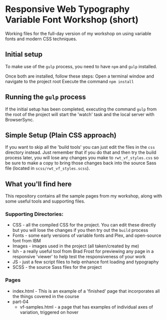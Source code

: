 # Responsive Web Typography Variable Font Workshop (short)
Working files for the full-day version of my workshop on using variable fonts and modern CSS techniques.

## Initial setup
To make use of the `gulp` process, you need to have `npm` and `gulp` installed.

Once both are installed, follow these steps:
Open a terminal window and navigate to the project root
Execute the command `npm install`

## Running the `gulp` process
If the initial setup has been completed, executing the command `gulp` from the root of the project will start the 'watch' task and the local server with BrowserSync.

## Simple Setup (Plain CSS approach)
If you want to skip all the 'build tools' you can just edit the files in the `css` directory instead. Just remember that if you do that and then try the build process later, you will lose any changes you make to `rwt_vf_styles.css` so be sure to make a copy to bring those changes back into the source Sass file (located in `scss/rwt_vf_styles.scss`).

## What you'll find here
This repository contains all the sample pages from my workshop, along with some useful tools and supporting files.

### Supporting Directories:
- CSS - all the compiled CSS for the project. You can edit these directly but you will lose the changes if you then try out the `build` process
- Fonts - some early versions of variable fonts and Plex, and open-source font from IBM
- Images - images used in the project (all taken/created by me)
- Ish - a really useful tool from Brad Frost for previewing any page in a responsive 'viewer' to help test the responsiveness of your work
- JS - just a few script files to help enhance font loading and typography
- SCSS - the source Sass files for the project

### Pages
- index.html - This is an example of a 'finished' page that incorporates all the things covered in the course
- part-04
  - vf-samples.html - a page that has examples of individual axes of variation, triggered on hover
